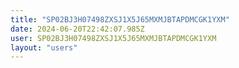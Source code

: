 ```yaml
---
title: "SP02BJ3H07498ZXSJ1X5J65MXMJBTAPDMCGK1YXM"
date: 2024-06-20T22:42:07.985Z
user: SP02BJ3H07498ZXSJ1X5J65MXMJBTAPDMCGK1YXM
layout: "users"
---
```

    